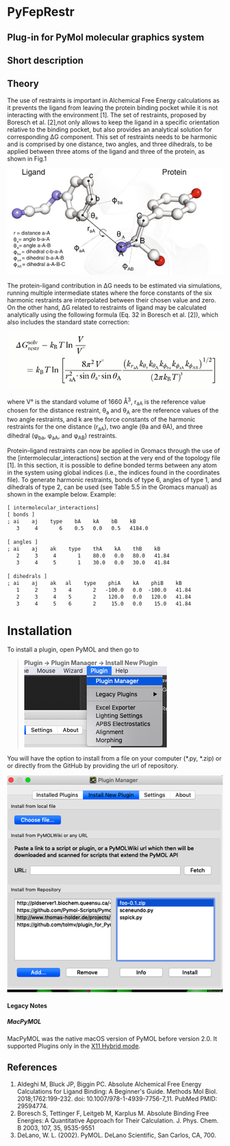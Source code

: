 PyFepRestr
================================================
## Plug-in for PyMol molecular graphics system

Short description
-----------------

Theory
------------------
The use of restraints is important in Alchemical Free Energy calculations 
 as it prevents the ligand from leaving the protein binding pocket while it is not interacting with the environment \[1].
 The set of restraints, proposed by Boresch et al. \[2],not only allows to keep the ligand in a specific orientation
  relative to the binding pocket, but also provides an analytical solution for corresponding ΔG component. 
  This set of restraints needs to be harmonic and is comprised by one distance, two angles, and three dihedrals,
   to be applied between three atoms of the ligand and three of the protein, as shown in Fig.1

![image](images/restraints.png)

The protein-ligand contribution in  ΔG  needs to be estimated via simulations,
 running multiple intermediate states where the force constants of the six harmonic restraints are interpolated between
  their chosen value and zero. On the other hand, ΔG related to restraints of ligand may be calculated analytically
   using the following formula (Eq. 32 in Boresch et al. \[2]), which also includes the standard state correction:

![image](images/formula.png)

where V° is the standard volume of 1660 Å<sup>3</sup>, r<sub>aA</sub> is the reference
value chosen for the distance restraint, θ<sub>a</sub> and θ<sub>A</sub> are the reference
values of the two angle restraints, and k are the force constants of
the harmonic restraints for the one distance (r<sub>aA</sub>), two angle (θa
and θA), and three dihedral (φ<sub>ba</sub>, φ<sub>aA</sub>, and φ<sub>AB</sub>) restraints.

Protein–ligand restraints can now be applied in Gromacs
through the use of the \[intermolecular_interactions]
section at the very end of the topology file \[1]. In this section, it is
possible to define bonded terms between any atom in the
system using global indices (i.e., the indices found in the coordinates file).
 To generate harmonic restraints, bonds of type
6, angles of type 1, and dihedrals of type 2, can be used (see
Table 5.5 in the Gromacs manual) as shown in the example
below. 
Example:
```
[ intermolecular_interactions]
[ bonds ]
; ai    aj    type    bA    kA    bB    kB
   3     4       6    0.5   0.0   0.5   4184.0  

[ angles ]
; ai    aj    ak    type    thA    kA    thB    kB
   2     3     4       1    80.0   0.0   80.0   41.84
   3     4     5       1    30.0   0.0   30.0   41.84  

[ dihedrals ]
; ai    aj    ak   al    type    phiA    kA    phiB    kB
   1     2     3    4       2   -100.0   0.0  -100.0   41.84
   2     3     4    5       2    120.0   0.0   120.0   41.84
   3     4     5    6       2     15.0   0.0    15.0   41.84
```


Installation
============
To install a plugin, open PyMOL and then go to 
>**Plugin -> Plugin Manager -> Install New Plugin**
![image](images/Plugin->Plugin_Manager.png)


You will have the option to install from a file on your computer (*.py, *.zip) or or directly from the GitHub by providing the url of repository.


![image](images/Plugin_manager.png)



#### Legacy Notes
##### MacPyMOL
MacPyMOL was the native macOS version of PyMOL before version 2.0. It supported Plugins only in the [X11 Hybrid mode](https://pymolwiki.org/index.php/MAC_Install#X11_Hybrid).

References
----------
1. Aldeghi M, Bluck JP, Biggin PC. Absolute Alchemical Free Energy Calculations
for Ligand Binding: A Beginner's Guide. Methods Mol Biol. 2018;1762:199-232. doi:
10.1007/978-1-4939-7756-7_11. PubMed PMID: 29594774.
2. Boresch S, Tettinger F, Leitgeb M, Karplus M. Absolute Binding Free Energies: A Quantitative Approach for Their Calculation. J. Phys. Chem. B 2003, 107, 35, 9535-9551
3. DeLano, W. L. (2002). PyMOL. DeLano Scientific, San Carlos, CA, 700.
